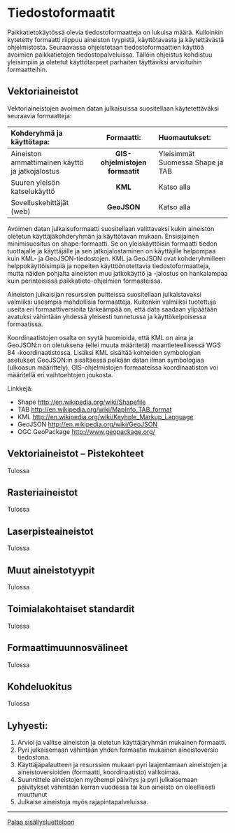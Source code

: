 # Tiedostoformaatit

Paikkatietokäytössä olevia tiedostoformaatteja on lukuisa määrä. Kulloinkin kytetetty formaatti riippuu aineiston tyypistä, käyttötavasta ja käytettävästä ohjelmistosta. Seuraavassa ohjeistetaan tiedostoformaattien käyttöä avoimien paikkatietojen tiedostopalveluissa. Tällöin ohjeistus kohdistuu yleisimpiin ja oletetut käyttötarpeet parhaiten täyttäviksi arvioituihin formaatteihin.

## Vektoriaineistot

Vektoriaineistojen avoimen datan julkaisuissa suositellaan käytetettäväksi seuraavia formaatteja:

| Kohderyhmä ja käyttötapa: | Formaatti: | Huomautukset: |
| :--------- | :-------: | :--------- |
| Aineiston ammattimainen käyttö ja jatkojalostus | **GIS-ohjelmistojen formaatit** | Yleisimmät Suomessa Shape ja TAB |
| Suuren yleisön katselukäyttö | **KML** | Katso alla |
| Sovelluskehittäjät (web) | **GeoJSON** | Katso alla |

Avoimen datan julkaisuformaatti suositellaan valittavaksi kukin aineiston oletetun käyttäjäkohderyhmän ja käyttötavan mukaan. Ensisijainen minimisuositus on shape-formaatti. Se on yleiskäyttöisin formaatti tiedon tuottajalle ja käyttäjälle ja sen jatkojalostaminen on käyttäjille helpompaa kuin KML- ja GeoJSON-tiedostojen. KML ja GeoJSON ovat kohderyhmilleen helppokäyttöisimpiä ja nopeiten käyttöönotettavia tiedostoformaatteja, mutta näiden pohjalta aineiston muu jatkokäyttö ja -jalostus on hankalampaa kuin perinteisissä paikkatieto-ohjelmien formaateissa.

Aineiston julkaisijan resurssien puitteissa suositellaan julkaistavaksi valmiiksi useampia mahdollisia formaatteja. Kuitenkin valmiiksi tuotettuja useita eri formaattiversioita tärkeämpää on, että data saadaan ylipäätään avatuksi vähintään yhdessä yleisesti tunnetussa ja käyttökelpoisessa formaatissa.

Koordinaatistojen osalta on syytä huomioida, että KML on aina ja GeoJSON:n on oletuksena (ellei muuta määritetä) maantieteellisessä WGS 84 -koordinaatistossa. Lisäksi KML sisältää kohteiden symbologian asetukset GeoJSON:in sisältäessä pelkään datan ilman symbologiaa (ulkoasun määrittely). GIS-ohjelmistojen formaateissa koordinaatiston voi määritellä eri vaihtoehtojen joukosta.

Linkkejä:
* Shape http://en.wikipedia.org/wiki/Shapefile
* TAB http://en.wikipedia.org/wiki/MapInfo_TAB_format
* KML http://en.wikipedia.org/wiki/Keyhole_Markup_Language
* GeoJSON http://en.wikipedia.org/wiki/GeoJSON
* OGC GeoPackage http://www.geopackage.org/


## Vektoriaineistot – Pistekohteet
Tulossa

## Rasteriaineistot
Tulossa

## Laserpisteaineistot
Tulossa

## Muut aineistotyypit
Tulossa

## Toimialakohtaiset standardit
Tulossa

## Formaattimuunnosvälineet
Tulossa

## Kohdeluokitus
Tulossa

## Lyhyesti:
1. Arvioi ja valitse aineiston ja oletetun käyttäjäryhmän mukainen formaatti.
2. Pyri julkaisemaan vähintään yhden formaatin mukainen aineistoversio tiedostona.
3. Käyttäjäpalautteen ja resurssien mukaan pyri laajentamaan aineistojen ja aineistoversioiden (formaatti, koordinaatisto) valikoimaa.
4. Suunnittele aineistojen myöhempi päivitys ja pyri julkaisemaan päivitykset vähintään kerran vuodessa tai kun aineisto on oleellisesti muuttunut
5. Julkaise aineistoja myös rajapintapalveluissa.

-----
[Palaa sisällysluetteloon](Sisällysluettelo.md)
